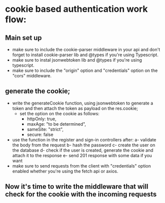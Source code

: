 # cookie based authentication work flow:

## Main set up
- make sure to include the cookie-parser middleware in your api and don't forget to install cookie-parser lib and @types if you're using Typescript.
- make sure to instal jsonwebtoken lib and @types if you're using typescript.
- make sure to include the "origin" option and "credentials" option on the "cors" middleware.

## generate the cookie; 
- write the generateCookie function, using jsonwebtoken to generate a token and then attach the token as payload on the res.cookie;
  - set the option on the cookie as follows:
    - httpOnly: true,
    - maxAge: "to be determined",
    - sameSite: "strict",
    - secure: false <!--if you are not using https-->
- use the function in the register and sign-in controllers after:
    a- validate the body from the request
    b- hash the password
    c- create the user on the database
    d- check if the user is created, generate the cookie and attach it to the response
    e- send 201 response with some data if you want
- make sure to send requests from the client with "credentials" option enabled whether you're using the fetch api or axios.

## Now it's time to write the middleware that will check for the cookie with the incoming requests
